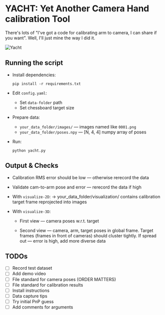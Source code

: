 # YACHT: Yet Another Camera Hand calibration Tool

There's lots of "I've got a code for calibrating arm to camera, I can share if you want". Well, I'll just mine the way I did it.

![Yacht](yacht.jpg)

## Running the script
- Install dependencies:
  ```
  pip install -r requirements.txt
  ```

- Edit `config.yaml`:
  - Set `data-folder` path
  - Set chessboard target size

- Prepare data:
  - `your_data_folder/images/` — images named like `0001.png`
  - `your_data_folder/poses.npy` — [N, 4, 4] numpy array of poses
- Run:
  ```
  python yacht.py
  ```

## Output & Checks
- Calibration RMS error should be low — otherwise rerecord the data
  
- Validate cam-to-arm pose and error — rerecord the data if high
  
- With `visualize-2D`:
  → your_data_folder/visualization/ contains calibration target frame reprojected into images

- With `visualize-3D`:
  - First view — camera poses w.r.t. target

  - Second view — camera, arm, target poses in global frame. Target frames (frames in front of cameras) should cluster tightly. If spread out — error is high, add more diverse data

## TODOs
- [ ] Record test dataset
- [ ] Add demo video
- [ ] File standard for camera poses (ORDER MATTERS)
- [ ] File standard for calibration results
- [ ] Install instructions
- [ ] Data capture tips
- [ ] Try initial PnP guess
- [ ] Add comments for arguments
